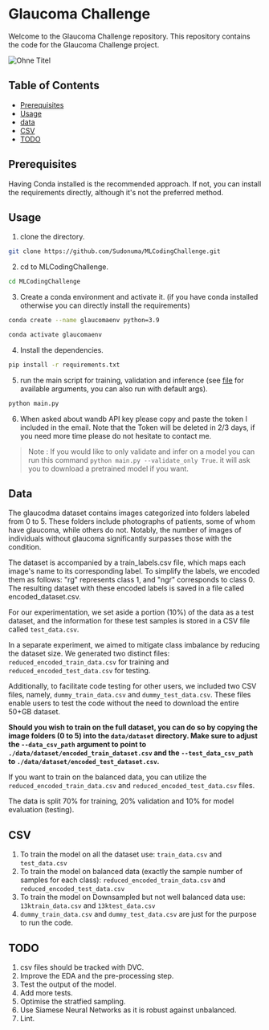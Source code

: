 # Glaucoma Challenge

Welcome to the Glaucoma Challenge repository. This repository contains the code for the Glaucoma Challenge project.

![Ohne Titel](https://user-images.githubusercontent.com/2522480/149497318-fe47c02c-696a-4cb5-8841-2dbe6785029d.png)

## Table of Contents

- [Prerequisites](#prerequisites)
- [Usage](#usage)
- [data](#data)
- [CSV](#CSV)
- [TODO](#TODO)

## Prerequisites

Having Conda installed is the recommended approach. If not, you can install the requirements directly, although it's not the preferred method.

## Usage

1. clone the directory.

```bash
git clone https://github.com/Sudonuma/MLCodingChallenge.git
```

2. cd to MLCodingChallenge.

```bash
cd MLCodingChallenge
```

3. Create a conda environment and activate it. (if you have conda installed otherwise you can directly install the requirements)

```bash
conda create --name glaucomaenv python=3.9
```

```bash
conda activate glaucomaenv
```

4. Install the dependencies.

```bash
pip install -r requirements.txt
```

5. run the main script for training, validation and inference (see [file](src/options.py) for available arguments, you can also run with default args).

```bash
python main.py
```

6. When asked about wandb API key please copy and paste the token I included in the email. Note that the Token will be deleted in 2/3 days, if you need more time please do not hesitate to contact me.


> Note : If you would like to only validate and infer on a model you can run this command `python main.py --validate_only True`. it will ask you to download a pretrained model if you want.
## Data

The glaucodma dataset contains images categorized into folders labeled from 0 to 5. These folders include photographs of patients, some of whom have glaucoma, while others do not. Notably, the number of images of individuals without glaucoma significantly surpasses those with the condition.

The dataset is accompanied by a train_labels.csv file, which maps each image's name to its corresponding label. To simplify the labels, we encoded them as follows: "rg" represents class 1, and "ngr" corresponds to class 0. The resulting dataset with these encoded labels is saved in a file called encoded_dataset.csv.

For our experimentation, we set aside a portion (10%) of the data as a test dataset, and the information for these test samples is stored in a CSV file called `test_data.csv`.

In a separate experiment, we aimed to mitigate class imbalance by reducing the dataset size. We generated two distinct files: `reduced_encoded_train_data.csv` for training and `reduced_encoded_test_data.csv` for testing.

Additionally, to facilitate code testing for other users, we included two CSV files, namely, `dummy_train_data.csv` and `dummy_test_data.csv`. These files enable users to test the code without the need to download the entire 50+GB dataset.

**Should you wish to train on the full dataset, you can do so by copying the image folders (0 to 5) into the `data/dataset` directory. Make sure to adjust the `--data_csv_path` argument to point to `./data/dataset/encoded_train_dataset.csv` and the `--test_data_csv_path` to `./data/dataset/encoded_test_dataset.csv`.**

If you want to train on the balanced data, you can utilize the `reduced_encoded_train_data.csv` and `reduced_encoded_test_data.csv` files.

The data is split 70% for training, 20% validation and 10% for model evaluation (testing).

## CSV

1. To train the model on all the dataset use: `train_data.csv` and `test_data.csv`
2. To train the model on balanced data (exactly the sample number of samples for each class): `reduced_encoded_train_data.csv` and `reduced_encoded_test_data.csv`
3. To train the model on Downsampled but not well balanced data use: `13ktrain_data.csv` and `13ktest_data.csv`
4. `dummy_train_data.csv` and `dummy_test_data.csv` are just for the purpose to run the code.

## TODO

1. csv files should be tracked with DVC.
2. Improve the EDA and the pre-processing step.
3. Test the output of the model.
4. Add more tests.
5. Optimise the stratfied sampling.
6. Use Siamese Neural Networks as it is robust against unbalanced.
7. Lint.

